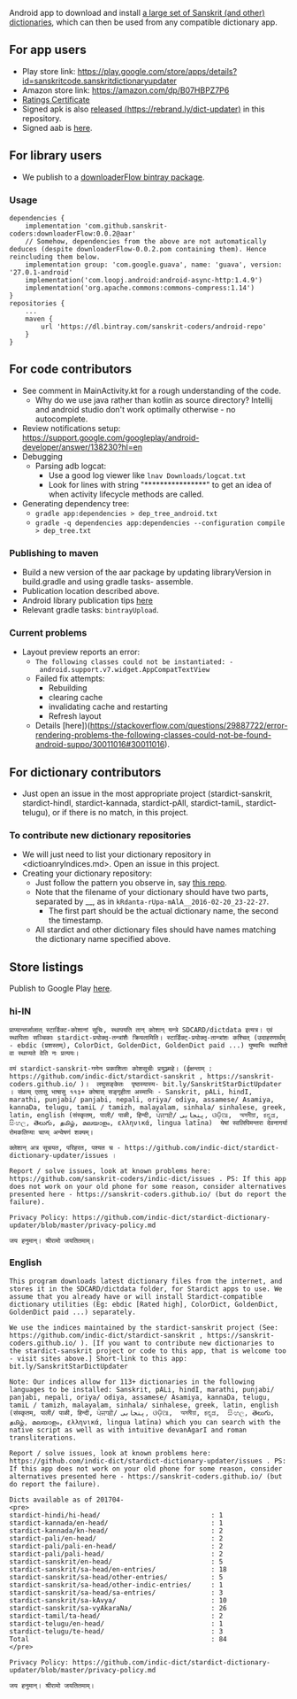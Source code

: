 Android app to download and install [a large set of Sanskrit (and other) dictionaries](https://github.com/indic-dict), which can then be used from any compatible dictionary app.

## For app users
- Play store link: <https://play.google.com/store/apps/details?id=sanskritcode.sanskritdictionaryupdater>
- Amazon store link: <https://amazon.com/dp/B07HBPZ7P6>
- [Ratings Certificate](https://iarcweb.azurewebsites.net/Dashboard/Certificate/74e40614-671c-421e-9969-1c80da21a267)
- Signed apk is also [released (https://rebrand.ly/dict-updater)](https://github.com/indic-dict/stardict-dictionary-updater/raw/master/dictUpdaterApp/release/dictUpdaterApp-release.aab) in this repository.
- Signed aab is [here](https://github.com/indic-dict/stardict-dictionary-updater/raw/master/dictUpdaterApp/release/dictUpdaterApp-release.apk).

## For library users
- We publish to a [downloaderFlow bintray package](https://bintray.com/sanskrit-coders/android-repo/downloaderFlow).

### Usage
```
dependencies {
    implementation 'com.github.sanskrit-coders:downloaderFlow:0.0.2@aar'
    // Somehow, dependencies from the above are not automatically deduces (despite downloaderFlow-0.0.2.pom containing them). Hence reincluding them below.
    implementation group: 'com.google.guava', name: 'guava', version: '27.0.1-android'
    implementation('com.loopj.android:android-async-http:1.4.9')
    implementation('org.apache.commons:commons-compress:1.14')
}
repositories {
    ...
    maven {
        url 'https://dl.bintray.com/sanskrit-coders/android-repo'
    }
}
```

## For code contributors
- See comment in MainActivity.kt for a rough understanding of the code.
  - Why do we use java rather than kotlin as source directory? Intellij and android studio don't work optimally otherwise - no autocomplete.
- Review notifications setup: https://support.google.com/googleplay/android-developer/answer/138230?hl=en
- Debugging
  - Parsing adb logcat:
    - Use a good log viewer like `lnav Downloads/logcat.txt`
    - Look for lines with string "****************" to get an idea of when activity lifecycle methods are called.
- Generating dependency tree:
  - `gradle app:dependencies > dep_tree_android.txt`
  - `gradle -q dependencies app:dependencies --configuration compile > dep_tree.txt`

### Publishing to maven
- Build a new version of the aar package by updating libraryVersion in build.gradle and using gradle tasks- assemble.
- Publication location described above.
- Android library publication tips [here](https://medium.com/@yegor_zatsepin/simple-way-to-publish-your-android-library-to-jcenter-d1e145bacf13)
- Relevant gradle tasks: `bintrayUpload`.

### Current problems
- Layout preview reports an error:
  - `The following classes could not be instantiated:
     - android.support.v7.widget.AppCompatTextView`
  - Failed fix attempts:
    - Rebuilding
    - clearing cache
    - invalidating cache and restarting
    - Refresh layout
  - Details [here])(https://stackoverflow.com/questions/29887722/error-rendering-problems-the-following-classes-could-not-be-found-android-suppo/30011016#30011016).

## For dictionary contributors
* Just open an issue in the most appropriate project (stardict-sanskrit, stardict-hindI, stardict-kannada, stardict-pAlI, stardict-tamiL, stardict-telugu), or if there is no match, in this project.

### To contribute new dictionary repositories
* We will just need to list your dictionary repository in <dictioanryIndices.md>. Open an issue in this project.
* Creating your dictionary repository:
  * Just follow the pattern you observe in, say [this repo](<https://raw.githubusercontent.com/indic-dict/stardict-sanskrit/master/sa-head/tars/tars.MD>).
  * Note that the filename of your dictionary should have two parts, separated by __, as in `kRdanta-rUpa-mAlA__2016-02-20_23-22-27`.
    * The first part should be the actual dictionary name, the second the timestamp.
  * All stardict and other dictionary files should have names matching the dictionary name specified above.


## Store listings
Publish to Google Play [here](https://play.google.com/console/u/0/developers/9181945829356368365/app/4975588785652561253/tracks/4697271960125342543?tab=releases).

### hi-IN
```
प्राप्यान्तर्जालात् स्टार्डिक्ट-कोशानां सूचिः, स्थापयति तान् कोशान् यन्त्रे SDCARD/dictdata इत्यत्र। एवं स्थापिताः सञ्चिकाः stardict-प्रयोक्तृ-तन्त्रांशैः क्रियतामिति। स्टार्डिक्ट्-प्रयोक्तृ-तान्त्रांशः कश्चित् (उदाहरणार्थम् - ebdic (प्रशस्तम्), ColorDict, GoldenDict, GoldenDict paid ...) युष्माभिः स्थापितो वा स्थाप्यते वेति नः प्रत्ययः।

वयं stardict-sanskrit-गणेन प्रकाशिताः कोशसूचीः प्रयुञ्ज्महे। (ईक्षन्ताम् : https://github.com/indic-dict/stardict-sanskrit , https://sanskrit-coders.github.io/ )।  लघुसङ्केतः  पृष्ठस्यास्य- bit.ly/SanskritStarDictUpdater । संप्रत्य् एतासु भाषासु ११३+ कोषास् सङ्गृहीता अस्माभिः - Sanskrit, pALi, hindI, marathi, punjabi/ panjabi, nepali, oriya/ odiya, assamese/ Asamiya, kannaDa, telugu, tamiL / tamizh, malayalam, sinhala/ sinhalese, greek, latin, english (संस्कृतम्, पाली/ पाळी, हिन्दी, ਪੰਜਾਬੀ/ پنجابی‬, ଓଡ଼ିଆ,  অসমীয়া, ಕನ್ನಡ,  සිංහල, తెలుగు, தமிழ், മലയാളം, ελληνικά, lingua latīna)  येषां स्वलिपिमन्तरा देवनागर्या रोमकलिप्या चाप्य् अन्वेषणं शक्यम्।

क्लेशान् अत्र सूचयत, परिहरत, पश्यत च - https://github.com/indic-dict/stardict-dictionary-updater/issues ।

Report / solve issues, look at known problems here: https://github.com/sanskrit-coders/indic-dict/issues . PS: If this app does not work on your old phone for some reason, consider alternatives presented here - https://sanskrit-coders.github.io/ (but do report the failure).

Privacy Policy: https://github.com/indic-dict/stardict-dictionary-updater/blob/master/privacy-policy.md

जय हनुमान्। श्रीरामो जयतितमाम्।
```

### English
```
This program downloads latest dictionary files from the internet, and stores it in the SDCARD/dictdata folder, for Stardict apps to use. We assume that you already have or will install Stardict-compatible dictionary utilities (Eg: ebdic [Rated high], ColorDict, GoldenDict, GoldenDict paid ...) separately.

We use the indices maintained by the stardict-sanskrit project (See: https://github.com/indic-dict/stardict-sanskrit , https://sanskrit-coders.github.io/ ). [If you want to contribute new dictionaries to the stardict-sanskrit project or code to this app, that is welcome too - visit sites above.] Short-link to this app: bit.ly/SanskritStarDictUpdater

Note: Our indices allow for 113+ dictionaries in the following languages to be installed: Sanskrit, pALi, hindI, marathi, punjabi/ panjabi, nepali, oriya/ odiya, assamese/ Asamiya, kannaDa, telugu, tamiL / tamizh, malayalam, sinhala/ sinhalese, greek, latin, english (संस्कृतम्, पाली/ पाळी, हिन्दी, ਪੰਜਾਬੀ/ پنجابی‬, ଓଡ଼ିଆ,  অসমীয়া, ಕನ್ನಡ,  සිංහල, తెలుగు, தமிழ், മലയാളം, ελληνικά, lingua latīna) which you can search with the native script as well as with intuitive devanAgarI and roman transliterations.

Report / solve issues, look at known problems here: https://github.com/indic-dict/stardict-dictionary-updater/issues . PS: If this app does not work on your old phone for some reason, consider alternatives presented here - https://sanskrit-coders.github.io/ (but do report the failure).

Dicts available as of 201704-
<pre>
stardict-hindi/hi-head/                            : 1
stardict-kannada/en-head/                          : 1
stardict-kannada/kn-head/                          : 2
stardict-pali/en-head/                             : 2
stardict-pali/pali-en-head/                        : 2
stardict-pali/pali-head/                           : 2
stardict-sanskrit/en-head/                         : 5
stardict-sanskrit/sa-head/en-entries/              : 18
stardict-sanskrit/sa-head/other-entries/           : 5
stardict-sanskrit/sa-head/other-indic-entries/     : 1
stardict-sanskrit/sa-head/sa-entries/              : 3
stardict-sanskrit/sa-kAvya/                        : 10
stardict-sanskrit/sa-vyAkaraNa/                    : 26
stardict-tamil/ta-head/                            : 2
stardict-telugu/en-head/                           : 1
stardict-telugu/te-head/                           : 3
Total                                              : 84
</pre>

Privacy Policy: https://github.com/indic-dict/stardict-dictionary-updater/blob/master/privacy-policy.md

जय हनुमान्। श्रीरामो जयतितमाम्।
```